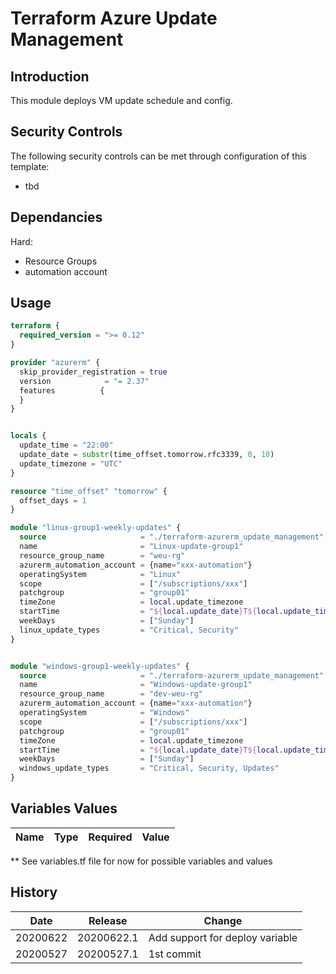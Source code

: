# Terraform Azure Update Management

## Introduction

This module deploys VM update schedule and config.

## Security Controls

The following security controls can be met through configuration of this template:

* tbd

## Dependancies

Hard:

* Resource Groups
* automation account

## Usage

```terraform
terraform {
  required_version = ">= 0.12"
}

provider "azurerm" {
  skip_provider_registration = true
  version 		     = "= 2.37"
  features          {
  }
}


locals {
  update_time = "22:00"
  update_date = substr(time_offset.tomorrow.rfc3339, 0, 10)
  update_timezone = "UTC"
}

resource "time_offset" "tomorrow" {
  offset_days = 1
}

module "linux-group1-weekly-updates" {
  source                     = "./terraform-azurerm_update_management"
  name                       = "Linux-update-group1"
  resource_group_name        = "weu-rg"
  azurerm_automation_account = {name="xxx-automation"}
  operatingSystem            = "Linux"
  scope                      = ["/subscriptions/xxx"]
  patchgroup                 = "group01"
  timeZone                   = local.update_timezone
  startTime                  = "${local.update_date}T${local.update_time}:00+02:00"
  weekDays                   = ["Sunday"]
  linux_update_types         = "Critical, Security"
}


module "windows-group1-weekly-updates" {
  source                     = "./terraform-azurerm_update_management"
  name                       = "Windows-update-group1"
  resource_group_name        = "dev-weu-rg"
  azurerm_automation_account = {name="xxx-automation"}
  operatingSystem            = "Windows"
  scope                      = ["/subscriptions/xxx"]
  patchgroup                 = "group01"
  timeZone                   = local.update_timezone
  startTime                  = "${local.update_date}T${local.update_time}:00+02:00"
  weekDays                   = ["Sunday"]
  windows_update_types       = "Critical, Security, Updates"
}
```


## Variables Values

| Name                                    | Type   | Required | Value                                                                                                                                                                                                       |
| --------------------------------------- | ------ | -------- | ----------------------------------------------------------------------------------------------------------------------------------------------------------------------------------------------------------- |

** See variables.tf file for now for possible variables and values

## History

| Date     | Release    | Change                                                                                       |
| -------- | ---------- | -------------------------------------------------------------------------------------------- |
| 20200622 | 20200622.1 | Add support for deploy variable |
| 20200527 | 20200527.1 | 1st commit              |
